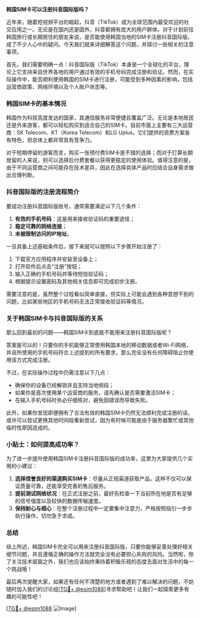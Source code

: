 **韩国SIM卡可以注册抖音国际版吗？**

近年来，随着短视频平台的崛起，抖音（TikTok）成为全球范围内最受欢迎的社交应用之一。无论是在国内还是国外，抖音都拥有庞大的用户群体。对于计划前往韩国旅行或长期居住的朋友来说，是否能使用韩国当地的SIM卡注册抖音国际版，成了不少人心中的疑问。今天我们就来详细解答这个问题，并探讨一些相关的注意事项。

首先，我们需要明确一点：抖音国际版（TikTok）本身是一个全球化的平台，理论上它支持来自世界各地的用户通过有效的手机号码完成注册和验证。然而，在实际操作中，能否顺利使用韩国的SIM卡进行注册，可能受到多种因素的影响，包括运营商政策、网络环境以及个人账户状态等。

### 韩国SIM卡的基本情况

韩国作为科技高度发达的国家，其通信服务非常便捷且覆盖广泛。无论是本地居民还是外来游客，都可以轻松购买到适合自己的SIM卡。目前市面上主要有三大运营商：SK Telecom、KT（Korea Telecom）和LG Uplus，它们提供的资费方案各有特色，但总体上都非常具有竞争力。

对于短期停留的游客而言，购买一张预付费SIM卡是不错的选择；而对于打算长期居留的人来说，则可以选择后付费套餐以获得更稳定的使用体验。值得注意的是，由于不同运营商之间可能存在技术差异，因此在选择具体产品时应结合自身需求做出合理判断。

### 抖音国际版的注册流程简介

要成功注册抖音国际版账号，通常需要满足以下几个条件：
1. **有效的手机号码**：这是用来接收验证码的重要途径；
2. **稳定可靠的网络连接**；
3. **未被限制访问的IP地址**。

一旦具备上述基础条件后，接下来就可以按照以下步骤开始注册了：
1. 下载官方应用程序并安装至设备上；
2. 打开软件后点击“注册”按钮；
3. 输入正确的手机号码并等待短信验证码；
4. 根据提示设置密码及其他相关信息即可完成初步注册。

需要注意的是，虽然整个过程看似简单直接，但实际上可能会遇到各种意想不到的问题，比如某些地区的手机号码无法正常接收验证码等情况。

### 关于韩国SIM卡与抖音国际版的关系

那么回到最初的问题——韩国SIM卡到底能不能用来注册抖音国际版呢？

答案是可以的！只要你的手机能够正常使用韩国本地的移动数据或者Wi-Fi网络，并且所使用的手机号码符合上述提到的所有要求，那么完全没有任何障碍阻止你使用该方式完成注册。

不过，在实际操作过程中仍需注意以下几点：
- 确保你的设备已经解锁并且支持当地频段；
- 如果你是首次使用某个运营商的服务，请先确认是否需要激活SIM卡；
- 在输入手机号码时务必仔细核对，避免因错误而导致失败。

此外，如果你发现即便拥有了合法有效的韩国SIM卡仍然无法顺利完成注册的话，或许可以尝试更换其他时间段重新尝试，因为有时候可能是由于服务器繁忙或其他临时性原因造成的。

### 小贴士：如何提高成功率？

为了进一步提升使用韩国SIM卡注册抖音国际版的成功率，这里为大家提供几个实用的小建议：

1. **选择信誉良好的渠道购买SIM卡**：尽量从正规渠道获取产品，这样不仅可以保证质量可靠，还能享受完善的售后服务。
2. **提前测试网络状况**：在正式注册之前，最好先检查一下当前所在地是否有足够的信号强度以及较快的数据传输速度。
3. **保持耐心与细心**：在整个注册过程中一定要集中注意力，严格按照指引一步步执行操作，切勿急于求成。

### 总结

综上所述，韩国SIM卡完全可以用来注册抖音国际版，只要你能够妥善处理好相关细节问题，并且遵循正确的操作方法就完全没有必要担心失败的风险。当然啦，除了关注技术层面之外，我们也应该始终秉持着积极乐观的态度去面对生活中的每一个挑战哦！

最后再次提醒大家，如果还有任何不清楚的地方或者遇到了难以解决的问题，不妨随时加入我们的讨论组[[TG💪+ @esim1088](https://t.me/s/esim1088)]寻求帮助吧！让我们一起探索更多有趣的可能性吧！

[[TG💪+ @esim1088](https://t.me/s/esim1088) ![Image](https://i.postimg.cc/4NQfJmqS/Snipaste-2025-05-13-00-14-12.png)]